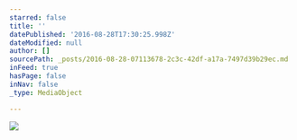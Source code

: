 ```yaml
---
starred: false
title: ''
datePublished: '2016-08-28T17:30:25.998Z'
dateModified: null
author: []
sourcePath: _posts/2016-08-28-07113678-2c3c-42df-a17a-7497d39b29ec.md
inFeed: true
hasPage: false
inNav: false
_type: MediaObject

---
```

![](https://the-grid-user-content.s3-us-west-2.amazonaws.com/b6e89c55-def4-440e-a2e9-7282b77369cd.jpg)

>